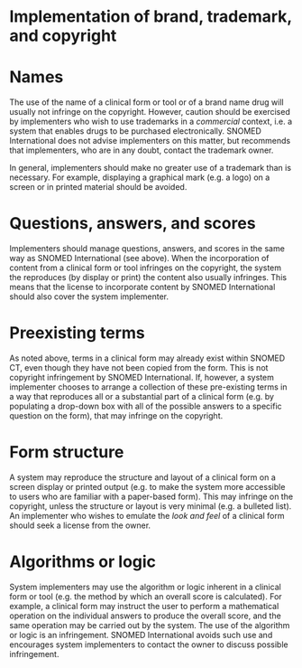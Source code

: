 # Implementation of brand, trademark, and copyright

# Names

The use of the name of a clinical form or tool or of a brand name drug will usually not infringe on the copyright. However, caution should be exercised by implementers who wish to use trademarks in a _commercial_ context, i.e. a system that enables drugs to be purchased electronically. SNOMED International does not advise implementers on this matter, but recommends that implementers, who are in any doubt, contact the trademark owner.

In general, implementers should make no greater use of a trademark than is necessary. For example, displaying a graphical mark (e.g. a logo) on a screen or in printed material should be avoided.

# Questions, answers, and scores

Implementers should manage questions, answers, and scores in the same way as SNOMED International (see above). When the incorporation of content from a clinical form or tool infringes on the copyright, the system the reproduces (by display or print) the content also usually infringes. This means that the license to incorporate content by SNOMED International should also cover the system implementer.

# Preexisting terms

As noted above, terms in a clinical form may already exist within SNOMED CT, even though they have not been copied from the form. This is not copyright infringement by SNOMED International. If, however, a system implementer chooses to arrange a collection of these pre-existing terms in a way that reproduces all or a substantial part of a clinical form (e.g. by populating a drop-down box with all of the possible answers to a specific question on the form), that may infringe on the copyright.

# Form structure

A system may reproduce the structure and layout of a clinical form on a screen display or printed output (e.g. to make the system more accessible to users who are familiar with a paper-based form). This may infringe on the copyright, unless the structure or layout is very minimal (e.g. a bulleted list). An implementer who wishes to emulate the _look and feel_ of a clinical form should seek a license from the owner.

# Algorithms or logic

System implementers may use the algorithm or logic inherent in a clinical form or tool (e.g. the method by which an overall score is calculated). For example, a clinical form may instruct the user to perform a mathematical operation on the individual answers to produce the overall score, and the same operation may be carried out by the system. The use of the algorithm or logic is an infringement. SNOMED International avoids such use and encourages system implementers to contact the owner to discuss possible infringement.

  

